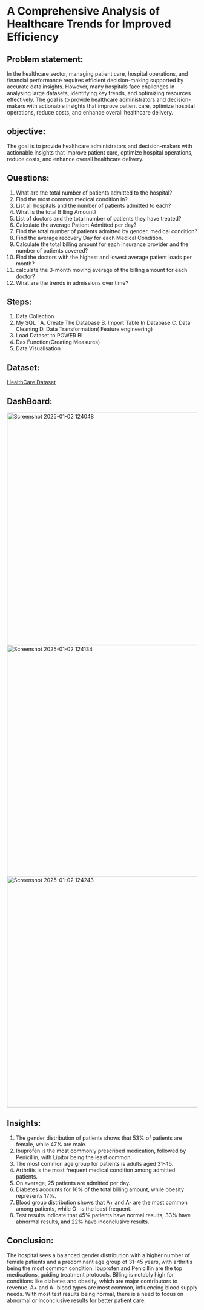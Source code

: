 # A Comprehensive Analysis of Healthcare Trends for Improved Efficiency
## Problem statement:
In the healthcare sector, managing patient care, hospital operations, and financial performance requires efficient decision-making supported by accurate data insights. However, many hospitals face challenges in analysing large datasets, identifying key trends, and optimizing resources effectively. The goal is to provide healthcare administrators and decision-makers with actionable insights that improve patient care, optimize hospital operations, reduce costs, and enhance overall healthcare delivery.
## objective:
The goal is to provide healthcare administrators and decision-makers with actionable insights that improve patient care, optimize hospital operations, reduce costs, and enhance overall healthcare delivery.
## Questions:

1.	What are the total number of patients admitted to the hospital?
2.	Find the most common medical condition in?
3.	List all hospitals and the number of patients admitted to each?
4.	What is the total Billing Amount?
5.	List of doctors and the total number of patients they have treated?
6.	Calculate the average Patient Admitted per day?
7.	Find the total number of patients admitted by gender, medical condition?
8.	Find the average recovery Day for each Medical Condition.
9.	Calculate the total billing amount for each insurance provider and the number of patients covered?
10.	Find the doctors with the highest and lowest average patient loads per month?
11.	calculate the 3-month moving average of the billing amount for each doctor?
12.	What are the trends in admissions over time?

## Steps:

1. Data Collection
2. My SQL : 
  A. Create The Database
  B. Import Table In Database
  C. Data Cleaning
  D. Data  Transformation( Feature engineering)
3. Load Dataset to POWER BI
4. Dax Function(Creating Measures)
5. Data Visualisation
   
## Dataset:
 <a  href='https://github.com/shrikantpante/HealthCare-Analysis/blob/main/healthcare_dataset.csv '> HealthCare Dataset</a>
 
## DashBoard:
<img width="614" alt="Screenshot 2025-01-02 124048" src="https://github.com/user-attachments/assets/7e3a2a47-35ed-4c38-b49b-81c5553c773e" />
<img width="610" alt="Screenshot 2025-01-02 124134" src="https://github.com/user-attachments/assets/d909cb44-7e1a-4ae7-b980-5a7371b484fb" />
<img width="611" alt="Screenshot 2025-01-02 124243" src="https://github.com/user-attachments/assets/1cb271c1-0331-4bd7-b079-af51b279a3cd" />

## Insights:
1. The gender distribution of patients shows that 53% of patients are female, while 47% are male.
2. Ibuprofen is the most commonly prescribed medication, followed by Penicillin, with Lipitor being the least common.
3. The most common age group for patients is adults aged 31-45.
4. Arthritis is the most frequent medical condition among admitted patients.
5. On average, 25 patients are admitted per day.
6. Diabetes accounts for 16% of the total billing amount, while obesity represents 17%.
7. Blood group distribution shows that A+ and A- are the most common among patients, while O- is the least frequent.
8. Test results indicate that 45% patients have normal results, 33% have abnormal results, and 22% have inconclusive results.


## Conclusion:
The hospital sees a balanced gender distribution with a higher number of female patients and a predominant age group of 31-45 years, with arthritis being the most common condition. Ibuprofen and Penicillin are the top medications, guiding treatment protocols. Billing is notably high for conditions like diabetes and obesity, which are major contributors to revenue. A+ and A- blood types are most common, influencing blood supply needs. With most test results being normal, there is a need to focus on abnormal or inconclusive results for better patient care.







 

            
